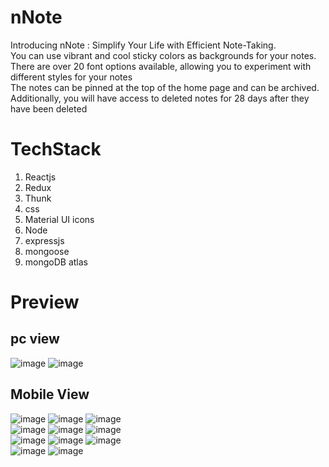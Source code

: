 # nNote
Introducing nNote : Simplify Your Life with Efficient Note-Taking. <br/>
You can use vibrant and cool sticky colors as backgrounds for your notes.  <br/>
There are over 20 font options available, allowing you to experiment with different styles for your notes  <br/>
The notes can be pinned at the top of the home page and can be archived. <br/>
Additionally, you will have access to deleted notes for 28 days after they have been deleted <br/>
 
 
 # TechStack
 
 1. Reactjs
 2. Redux
 3. Thunk
 4. css
 5. Material UI icons
 6. Node
 7. expressjs
 8. mongoose
 9. mongoDB atlas 
 
 
# Preview

## pc view
![image](https://github.com/jamAL108/nNote/assets/115083239/27edaa73-384b-455e-9119-069659fd0544)
![image](https://github.com/jamAL108/nNote/assets/115083239/0f8cac9d-ae9d-461f-be1b-ad7d2bf5842c)


## Mobile View
![image](https://github.com/jamAL108/nNote/assets/115083239/47cc6f17-8261-4d1d-8bb8-7e1389222410)
![image](https://github.com/jamAL108/nNote/assets/115083239/18798004-38f8-4fd7-9382-1ed344b8ef69) 
![image](https://github.com/jamAL108/nNote/assets/115083239/17dd5a09-1149-4556-b823-b90181104dd4) <br/>
![image](https://github.com/jamAL108/nNote/assets/115083239/4ced24d8-115f-4590-9aef-a77720201d05) 
![image](https://github.com/jamAL108/nNote/assets/115083239/c6f3f8d0-b16c-4f91-bd31-825f7a18e7e6) 
![image](https://github.com/jamAL108/nNote/assets/115083239/d5fa4431-24fd-41f5-8ab7-aeda19362c12) <br/>
![image](https://github.com/jamAL108/nNote/assets/115083239/7df9943f-a4f2-44e3-b24d-3b600dc75373) 
![image](https://github.com/jamAL108/nNote/assets/115083239/ca518e78-9ba7-4110-b01d-1a24129e4d74) 
![image](https://github.com/jamAL108/nNote/assets/115083239/0aa36dde-2695-4ac5-a311-3703f414e631)  <br/>
![image](https://github.com/jamAL108/nNote/assets/115083239/41ffdfdf-f45e-444f-8bfa-87d0605f7d73)
![image](https://github.com/jamAL108/nNote/assets/115083239/795c75cc-d922-4478-aaf5-04ce598a1323) 

 
